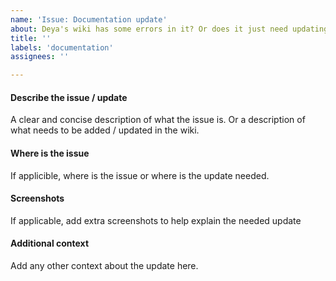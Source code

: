 ```yaml
---
name: 'Issue: Documentation update'
about: Deya's wiki has some errors in it? Or does it just need updating? Report it here!
title: ''
labels: 'documentation'
assignees: ''

---
```


#### Describe the issue / update
A clear and concise description of what the issue is.
Or a description of what needs to be added / updated in the wiki.

#### Where is the issue
If applicible, where is the issue or where is the update needed.

#### Screenshots
If applicable, add extra screenshots to help explain the needed update

#### Additional context
Add any other context about the update here.
